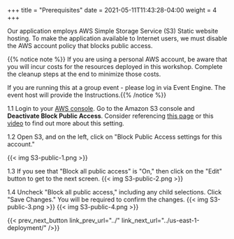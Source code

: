 +++
title = "Prerequisites"
date =  2021-05-11T11:43:28-04:00
weight = 4
+++

Our application employs AWS Simple Storage Service (S3) Static website hosting. To make the application available to Internet users, we must disable the AWS account policy that blocks public access.

{{% notice note %}}
If you are using a personal AWS account, be aware that you will incur costs for the resources deployed in this workshop. Complete the cleanup steps at the end to minimize those costs.

If you are running this at a group event - please log in via Event Engine. The event host will provide the Instructions.{{% /notice %}}

1.1 Login to your [AWS console](https://console.aws.amazon.com/console/home#). Go to the Amazon S3 console and **Deactivate Block Public Access**. Consider referencing [this page](https://aws.amazon.com/s3/features/block-public-access/) or this [video](https://youtu.be/kMi5PSyFu8s) to find out more about this setting.

1.2 Open S3, and on the left, click on "Block Public Access settings for this account."

{{< img S3-public-1.png >}}

1.3 If you see that "Block all public access" is "On," then click on the "Edit" button to get to the next screen.
{{< img S3-public-2.png >}}

1.4 Uncheck "Block all public access," including any child selections. Click "Save Changes." You will be required to confirm the changes.
{{< img S3-public-3.png >}}
{{< img S3-public-4.png >}}

{{< prev_next_button link_prev_url="../" link_next_url="../us-east-1-deployment/" />}}

